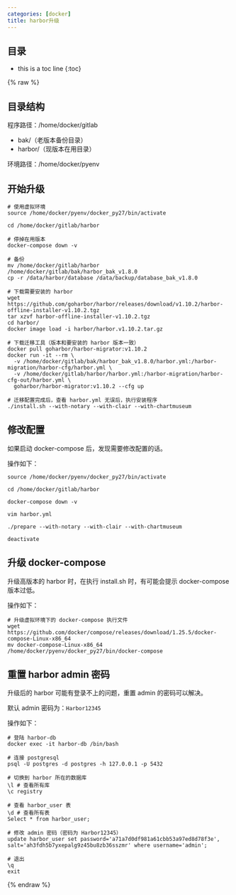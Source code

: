 ```yaml
---
categories: [docker]
title: harbor升级
---
```


## 目录
+ this is a toc line
{:toc}

{% raw %}

## 目录结构
程序路径：/home/docker/gitlab
+ bak/（老版本备份目录） 
+ harbor/（现版本在用目录）

环境路径：/home/docker/pyenv

## 开始升级

```shell
# 使用虚拟环境
source /home/docker/pyenv/docker_py27/bin/activate

cd /home/docker/gitlab/harbor

# 停掉在用版本
docker-compose down -v

# 备份
mv /home/docker/gitlab/harbor /home/docker/gitlab/bak/harbor_bak_v1.8.0
cp -r /data/harbor/database /data/backup/database_bak_v1.8.0

# 下载需要安装的 harbor
wget https://github.com/goharbor/harbor/releases/download/v1.10.2/harbor-offline-installer-v1.10.2.tgz
tar xzvf harbor-offline-installer-v1.10.2.tgz
cd harbor/
docker image load -i harbor/harbor.v1.10.2.tar.gz

# 下载迁移工具（版本和要安装的 harbor 版本一致）
docker pull goharbor/harbor-migrator:v1.10.2
docker run -it --rm \
  -v /home/docker/gitlab/bak/harbor_bak_v1.8.0/harbor.yml:/harbor-migration/harbor-cfg/harbor.yml \
  -v /home/docker/gitlab/harbor/harbor.yml:/harbor-migration/harbor-cfg-out/harbor.yml \
  goharbor/harbor-migrator:v1.10.2 --cfg up

# 迁移配置完成后，查看 harbor.yml 无误后，执行安装程序
./install.sh --with-notary --with-clair --with-chartmuseum
```

## 修改配置

如果启动 docker-compose 后，发现需要修改配置的话。

操作如下：

```shell
source /home/docker/pyenv/docker_py27/bin/activate

cd /home/docker/gitlab/harbor

docker-compose down -v

vim harbor.yml

./prepare --with-notary --with-clair --with-chartmuseum

deactivate
```

## 升级 docker-compose

升级高版本的 harbor 时，在执行 install.sh 时，有可能会提示 docker-compose 版本过低。

操作如下：

```shell
# 升级虚拟环境下的 docker-compose 执行文件
wget https://github.com/docker/compose/releases/download/1.25.5/docker-compose-Linux-x86_64
mv docker-compose-Linux-x86_64 /home/docker/pyenv/docker_py27/bin/docker-compose
```

## 重置 harbor admin 密码

升级后的 harbor 可能有登录不上的问题，重置 admin 的密码可以解决。

默认 admin 密码为：`Harbor12345`

操作如下：

```shell
# 登陆 harbor-db
docker exec -it harbor-db /bin/bash

# 连接 postgresql
psql -U postgres -d postgres -h 127.0.0.1 -p 5432

# 切换到 harbor 所在的数据库
\l # 查看所有库
\c registry

# 查看 harbor_user 表
\d # 查看所有表
Select * from harbor_user;

# 修改 admin 密码（密码为 Harbor12345）
update harbor_user set password='a71a7d0df981a61cbb53a97ed8d78f3e', salt='ah3fdh5b7yxepalg9z45bu8zb36sszmr' where username='admin';

# 退出
\q
exit
```
{% endraw %}
